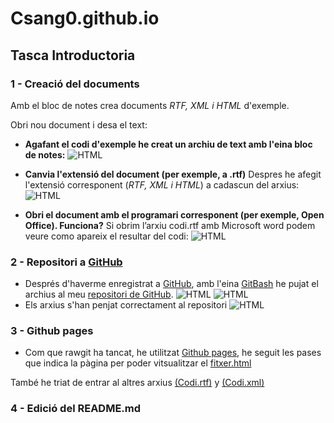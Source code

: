 # Csang0.github.io
## Tasca Introductoria
### 1 - Creació del documents
Amb el bloc de notes crea documents _RTF, XML i HTML_ d'exemple.

Obri nou document i desa el text:
* **Agafant el codi d'exemple he creat un archiu de text amb l'eina bloc de notes:**
![HTML](https://image.ibb.co/eQqw4U/1.png)

* **Canvia l'extensió del document (per exemple, a .rtf)**
Despres he afegit l'extensió corresponent (_RTF, XML i HTML_) a cadascun del arxius:
  ![HTML](https://image.ibb.co/myakyp/2.png)

* **Obri el document amb el programari corresponent (per exemple, Open Office).
Funciona?**
Si obrim l’arxiu codi.rtf amb Microsoft word podem veure como apareix el resultar del codi:
![HTML](https://image.ibb.co/ga3ur9/3.png)

### 2 - Repositori a [GitHub]

* Després d'haverme enregistrat a [GitHub], amb l'eina [GitBash](https://gitforwindows.org/) he pujat el archius al meu [repositori de GitHub](https://github.com/CSang0/Csang0.github.io).
![HTML](https://image.ibb.co/bDTSB9/4.png)
![HTML](https://image.ibb.co/fsvw4U/5.png)
* Els arxius s'han penjat correctament al repositori
![HTML](https://image.ibb.co/gArsdp/6.png)

### 3 - Github pages 

* Com que rawgit ha tancat, he utilitzat [Github pages], he seguit les pases que indica la pàgina per poder vitsualitzar el [fitxer.html](https://csang0.github.io/codi.html)

També he triat de entrar al altres arxius [(Codi.rtf)](https://csang0.github.io/codi.rtf) y [(Codi.xml)](https://csang0.github.io/codi.xml) 

### 4 - Edició del README.md


[GitHub]: www.github.com
[GitHub pages]: https://pages.github.com/
